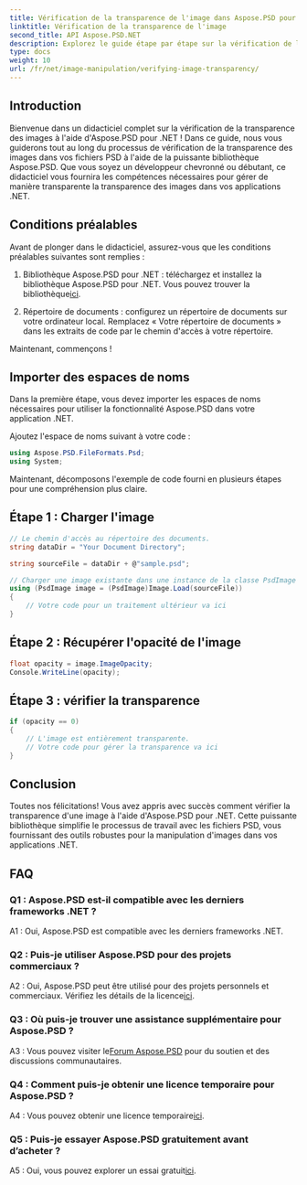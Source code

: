 ```yaml
---
title: Vérification de la transparence de l'image dans Aspose.PSD pour .NET
linktitle: Vérification de la transparence de l'image
second_title: API Aspose.PSD.NET
description: Explorez le guide étape par étape sur la vérification de la transparence des images dans Aspose.PSD pour .NET.
type: docs
weight: 10
url: /fr/net/image-manipulation/verifying-image-transparency/
---
```

## Introduction

Bienvenue dans un didacticiel complet sur la vérification de la transparence des images à l'aide d'Aspose.PSD pour .NET ! Dans ce guide, nous vous guiderons tout au long du processus de vérification de la transparence des images dans vos fichiers PSD à l'aide de la puissante bibliothèque Aspose.PSD. Que vous soyez un développeur chevronné ou débutant, ce didacticiel vous fournira les compétences nécessaires pour gérer de manière transparente la transparence des images dans vos applications .NET.

## Conditions préalables

Avant de plonger dans le didacticiel, assurez-vous que les conditions préalables suivantes sont remplies :

1.  Bibliothèque Aspose.PSD pour .NET : téléchargez et installez la bibliothèque Aspose.PSD pour .NET. Vous pouvez trouver la bibliothèque[ici](https://releases.aspose.com/psd/net/).

2. Répertoire de documents : configurez un répertoire de documents sur votre ordinateur local. Remplacez « Votre répertoire de documents » dans les extraits de code par le chemin d'accès à votre répertoire.

Maintenant, commençons !

## Importer des espaces de noms

Dans la première étape, vous devez importer les espaces de noms nécessaires pour utiliser la fonctionnalité Aspose.PSD dans votre application .NET.

Ajoutez l'espace de noms suivant à votre code :

```csharp
using Aspose.PSD.FileFormats.Psd;
using System;
```

Maintenant, décomposons l'exemple de code fourni en plusieurs étapes pour une compréhension plus claire.

## Étape 1 : Charger l'image

```csharp
// Le chemin d'accès au répertoire des documents.
string dataDir = "Your Document Directory";

string sourceFile = dataDir + @"sample.psd";

// Charger une image existante dans une instance de la classe PsdImage
using (PsdImage image = (PsdImage)Image.Load(sourceFile))
{
    // Votre code pour un traitement ultérieur va ici
}
```

## Étape 2 : Récupérer l'opacité de l'image

```csharp
float opacity = image.ImageOpacity;
Console.WriteLine(opacity);
```

## Étape 3 : vérifier la transparence

```csharp
if (opacity == 0)
{
    // L'image est entièrement transparente.
    // Votre code pour gérer la transparence va ici
}
```

## Conclusion

Toutes nos félicitations! Vous avez appris avec succès comment vérifier la transparence d'une image à l'aide d'Aspose.PSD pour .NET. Cette puissante bibliothèque simplifie le processus de travail avec les fichiers PSD, vous fournissant des outils robustes pour la manipulation d'images dans vos applications .NET.

## FAQ

### Q1 : Aspose.PSD est-il compatible avec les derniers frameworks .NET ?

A1 : Oui, Aspose.PSD est compatible avec les derniers frameworks .NET.

### Q2 : Puis-je utiliser Aspose.PSD pour des projets commerciaux ?

 A2 : Oui, Aspose.PSD peut être utilisé pour des projets personnels et commerciaux. Vérifiez les détails de la licence[ici](https://purchase.aspose.com/buy).

### Q3 : Où puis-je trouver une assistance supplémentaire pour Aspose.PSD ?

 A3 : Vous pouvez visiter le[Forum Aspose.PSD](https://forum.aspose.com/c/psd/34) pour du soutien et des discussions communautaires.

### Q4 : Comment puis-je obtenir une licence temporaire pour Aspose.PSD ?

 A4 : Vous pouvez obtenir une licence temporaire[ici](https://purchase.aspose.com/temporary-license/).

### Q5 : Puis-je essayer Aspose.PSD gratuitement avant d’acheter ?

 A5 : Oui, vous pouvez explorer un essai gratuit[ici](https://releases.aspose.com/).